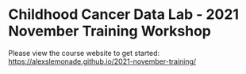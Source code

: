# Childhood Cancer Data Lab - 2021 November Training Workshop

Please view the course website to get started: https://alexslemonade.github.io/2021-november-training/

<!--
## Local development 

It can be helpful to build the GitHub pages site locally to check that passing parameter values is working as expected. 
The following instructions are for Mac OS and have only been used on Mojave. 

1. Make sure you have [Bundler](https://bundler.io/) installed. Installation can be accomplished with `gem install bundler`.
 
  If you encounter a permissions error, it was solved (using this StackOverflow post as a guide) with the following on Mojave with [Homebrew](https://brew.sh/):

  ```
  # install rbenv
  brew update
  brew install rbenv

  # add to ~/.bash_profile
  echo 'eval "$(rbenv init -)"' >> ~/.bash_profile
  ```

  Start a new shell to initialize `rbenv`.

  ```
  # install and setup v2.7.1 of Ruby
  rbenv install 2.7.1
  rbenv shell 2.7.1
  rbenv rehash
  ``` 

  Now you're ready to run `gem install bundler`. 

2. Install Jekyll (`gem install jekyll`).
3. Run `bundle install` from the root of this repository, where the `Gemfile` is located.
4. Run `bundle exec jekyll serve` and navigate to the server address.

If you've already followed the steps above and are in a new shell, run the following steps to build locally:

```
rbenv shell 2.7.1
rbenv rehash
bundle exec jekyll serve  
```
-->